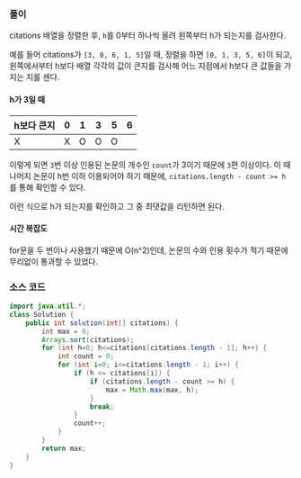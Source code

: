 ### 풀이
citations 배열을 정렬한 후, `h`를 0부터 하나씩 올려 왼쪽부터 h가 되는지를 검사한다.

예를 들어 citations가 `[3, 0, 6, 1, 5]`일 때, 정렬을 하면 `[0, 1, 3, 5, 6]`이 되고, 왼쪽에서부터 h보다 배열 각각의 값이 큰지를 검사해 어느 지점에서 h보다 큰 값들을 가지는 지를 센다.

#### h가 3일 때

|h보다 큰지|0|1|3|5|6|
|-|-|-|-|-|-|
|X|X|O|O|O|


이렇게 되면 `3`번 이상 인용된 논문의 개수인 `count`가 3이기 때문에 `3`편 이상이다.
이 때 나머지 논문이 h번 이하 이용되어야 하기 때문에, `citations.length - count >= h`를 통해 확인할 수 있다.

이런 식으로 h가 되는지를 확인하고 그 중 최댓값을 리턴하면 된다.

#### 시간 복잡도
for문을 두 번이나 사용했기 때문에 O(n^2)인데, 논문의 수와 인용 횟수가 적기 때문에 무리없이 통과할 수 있었다.

### 소스 코드

```java
import java.util.*;
class Solution {
    public int solution(int[] citations) {
        int max = 0;
        Arrays.sort(citations);
        for (int h=0; h<=citations[citations.length - 1]; h++) {
            int count = 0;
            for (int i=0; i<=citations.length - 1; i++) {
                if (h <= citations[i]) {
                    if (citations.length - count >= h) {
                        max = Math.max(max, h);
                    }
                    break;
                }
                count++;
            }
        }
        return max;
    }
}
```